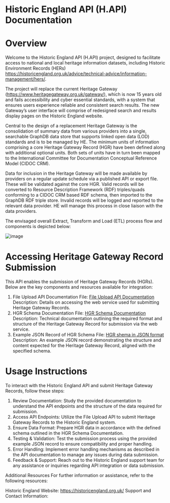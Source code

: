 # Historic England API (H.API) Documentation

# Overview
Welcome to the Historic England API (H.API) project, designed to facilitate access to national and local heritage information datasets, including Historic Environment Records (HERs) https://historicengland.org.uk/advice/technical-advice/information-management/hers/. 

The project will replace the current Heritage Gateway (https://www.heritagegateway.org.uk/gateway/), which is now 15 years old and fails accessibility and cyber essential standards, with a system that ensures users experience reliable and consistent search results. The new Gateway’s user interface will comprise of redesigned search and results display pages on the Historic England website.

Central to the design of a replacement Heritage Gateway is the consolidation of summary data from various providers into a single, searchable GraphDB data store that supports linked open data (LOD) standards and is to be managed by HE. The minimum units of information comprising a core Heritage Gateway Record (HGR) have been defined along with additional optional units. Both sets of units have in turn been mapped to the International Committee for Documentation Conceptual Reference Model (CIDOC CRM).  

Data for inclusion in the Heritage Gateway will be made available by providers on a regular update schedule via a published API or export file. These will be validated against the core HGR. Valid records will be converted to Resource Description Framework (RDF) triples/quads conforming to a CIDOC CRM based RDF schema, then imported to the GraphDB RDF triple store. Invalid records will be logged and reported to the relevant data provider. HE will manage this process in close liaison with the data providers. 

The envisaged overall Extract, Transform and Load (ETL) process flow and components is depicted below: 

![image](https://github.com/ember-technology-ltd/H.API/assets/86000238/da935d03-7c5b-46b4-aba9-c71de88df217)


# Accessing Heritage Gateway Record Submission
This API enables the submission of Heritage Gateway Records (HGRs). Below are the key components and resources available for integration:

1. File Upload API Documentation
File: [File Upload API Documentation](FileUploadDocumentation.md)
Description: Details on accessing the web service used for submitting Heritage Gateway Records.
2. HGR Schema Documentation
File: [HGR Schema Documentation](HGRSchemaDocumentation.md)
Description: Technical documentation outlining the required format and structure of the Heritage Gateway Record for submission via the web service.
3. Example JSON Record of HGR Schema
File: [HGR shema in JSON format](HeritageGatewayRecord.json)
Description: An example JSON record demonstrating the structure and content expected for the Heritage Gateway Record, aligned with the specified schema.

# Usage Instructions

To interact with the Historic England API and submit Heritage Gateway Records, follow these steps:

1) Review Documentation: Study the provided documentation to understand the API endpoints and the structure of the data required for submission.
2) Access API Endpoints: Utilize the File Upload API to submit Heritage Gateway Records to the Historic England system.
3) Ensure Data Format: Prepare HGR data in accordance with the defined schema outlined in the HGR Schema Documentation.
4) Testing & Validation: Test the submission process using the provided example JSON record to ensure compatibility and proper handling.
5) Error Handling: Implement error handling mechanisms as described in the API documentation to manage any issues during data submission.
6) Feedback & Support: Reach out to the Historic England support team for any assistance or inquiries regarding API integration or data submission.

Additional Resources
For further information or assistance, refer to the following resources:

Historic England Website: https://historicengland.org.uk/
Support and Contact Information: 


